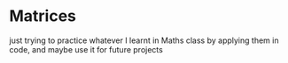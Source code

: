 # Matrices
just trying to practice whatever I learnt in Maths class by applying them in code, and maybe use it for future projects

